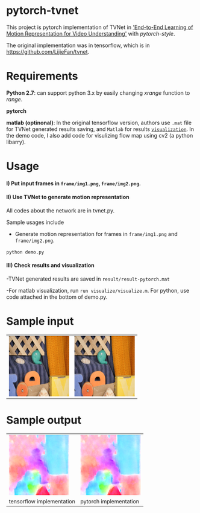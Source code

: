 # pytorch-tvnet
This project is pytorch implementation of TVNet in ['End-to-End Learning of Motion Representation for Video Understanding'](http://lijiefan.me/project_webpage/TVNet_cvpr/papers/TVNet_cvpr.pdf) with *pytorch-style*.

The original implementation was in tensorflow, which is in https://github.com/LijieFan/tvnet.

# Requirements
**Python 2.7**: can support python 3.x by easily changing *xrange* function to *range*.

**pytorch** 

**matlab (optinonal)**: In the original tensorflow version, authors use `.mat` file for TVNet generated results saving, and `Matlab` for results [`visualization`](http://sintel.is.tue.mpg.de). In the demo code, I also add code for visulizing flow map using cv2 (a python libarry).
 
# Usage
#### I) Put input frames in `frame/img1.png`, `frame/img2.png`.
#### II) Use TVNet to generate motion representation
All codes about the network are in tvnet.py.

Sample usages include
- Generate motion representation for frames in `frame/img1.png` and `frame/img2.png`.

```
python demo.py
``` 

#### III) Check results and visualization

-TVNet generated results are saved in `result/result-pytorch.mat`

-For matlab visualization, run ```run visualize/visualize.m```. For python, use code attached in the bottom of demo.py.


# Sample input
<table>
<tr>
<td><img src="frame/img1.png" height="160"></td>
<td><img src="frame/img2.png" height="160"></td>
</tr>
</table>

# Sample output
<table>
<tr>
<td><img src="result/result.png" height="160"></td>
<td><img src="result/result-pytorch.png" height="160"></td>
</tr>
<tr>
<td>tensorflow implementation</td>
<td>pytorch implementation</td>
</tr>
</table>

